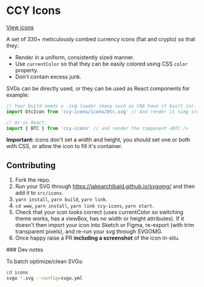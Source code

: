 # CCY Icons

[View icons](https://ccy-icons.netlify.app/)

A set of 330+ meticulously combed currency icons (fiat and crypto) so that they:

- Render in a uniform, consistently sized manner.
- Use `currentColor` so that they can be easily colored using CSS `color` property.
- Don't contain excess junk.

SVGs can be directly used, or they can be used as React components for example:

```js
// Your build needs a .svg loader (many such as CRA have it built in).
import btcIcon from 'ccy-icons/icons/btc.svg' // And render it <img src={btcIcon} />

// Or in React:
import { BTC } from 'ccy-icons' // and render the component <BTC />
```

**Important:** icons don't set a width and height, you should set one or both with CSS, or allow the icon to fill it's container.

## Contributing

1. Fork the repo.
2. Run your SVG through https://jakearchibald.github.io/svgomg/ and then add it to `src/icons`.
3. `yarn install`, `yarn build`, `yarn link`.
4. `cd www`, `yarn install`, `yarn link ccy-icons`, `yarn start`.
5. Check that your icon looks correct (uses currentColor so switching theme works, has a viewBox, has no width or height attributes). If it doesn't then import your icon into Sketch or Figma, re-export (with trim transparent pixels), and re-run your svg through SVGOMG.
6. Once happy raise a PR **including a screenshot** of the icon in-situ.

### Dev notes

To batch optimize/clean SVGs:

```bash
cd icons
svgo *.svg --config=svgo.yml
```
